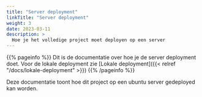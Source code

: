 ```yaml
---
title: "Server deployment"
linkTitle: "Server deployment"
weight: 3
date: 2023-03-11
description: >
  Hoe je het volledige project moet deployen op een server
---
```


{{% pageinfo %}}
Dit is de documentatie over hoe je de server deployment doet. Voor de lokale deployment zie [Lokale deployment]({{< relref "/docs/lokale-deployment" >}})
{{% /pageinfo %}}

Deze documentatie toont hoe dit project op een ubuntu server gedeployed kan worden.



